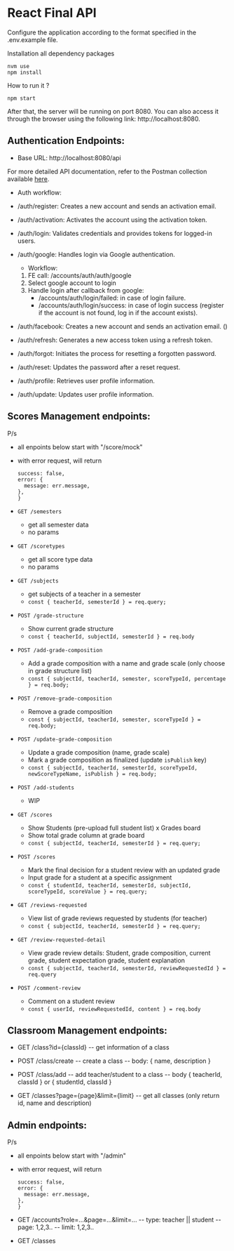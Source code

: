 # React Final API

Configure the application according to the format specified in the .env.example file.

Installation all dependency packages

```
nvm use
npm install
```

How to run it ?

```
npm start
```

After that, the server will be running on port 8080. You can also access it through the browser using the following link: http://localhost:8080.

## Authentication Endpoints:

- Base URL: http://localhost:8080/api

For more detailed API documentation, refer to the Postman collection available [here](https://documenter.getpostman.com/view/24674805/2s9YeD8sif).

- Auth workflow:

- /auth/register: Creates a new account and sends an activation email.

- /auth/activation: Activates the account using the activation token.

- /auth/login: Validates credentials and provides tokens for logged-in users.

- /auth/google: Handles login via Google authentication.

  - Workflow:

  1. FE call: /accounts/auth/auth/google
  2. Select google account to login
  3. Handle login after callback from google:
     - /accounts/auth/login/failed: in case of login failure.
     - /accounts/auth/login/success: in case of login success (register if the account is not found, log in if the account exists).

- /auth/facebook: Creates a new account and sends an activation email. ()

- /auth/refresh: Generates a new access token using a refresh token.

- /auth/forgot: Initiates the process for resetting a forgotten password.

- /auth/reset: Updates the password after a reset request.

- /auth/profile: Retrieves user profile information.

- /auth/update: Updates user profile information.

## Scores Management endpoints:

P/s

- all enpoints below start with "/score/mock"
- with error request, will return

  ```{
  success: false,
  error: {
    message: err.message,
  },
  }
  ```

- `GET /semesters`
  - get all semester data
  - no params
- `GET /scoretypes`

  - get all score type data
  - no params

- `GET /subjects`

  - get subjects of a teacher in a semester
  - `const { teacherId, semesterId } = req.query;`

- `POST /grade-structure`

  - Show current grade structure
  - `const { teacherId, subjectId, semesterId } = req.body`

- `POST /add-grade-composition`

  - Add a grade composition with a name and grade scale (only choose in grade structure list)
  - `const { subjectId, teacherId, semester, scoreTypeId, percentage } = req.body;`

- `POST /remove-grade-composition`

  - Remove a grade composition
  - `const { subjectId, teacherId, semester, scoreTypeId } = req.body;`

- `POST /update-grade-composition`

  - Update a grade composition (name, grade scale)
  - Mark a grade composition as finalized (update `isPublish` key)
  - `const { subjectId, teacherId, semesterId, scoreTypeId, newScoreTypeName, isPublish } = req.body;`

- `POST /add-students`
  - WIP
- `GET /scores`

  - Show Students (pre-upload full student list) x Grades board
  - Show total grade column at grade board
  - `const { subjectId, teacherId, semesterId } = req.query;`

- `POST /scores`

  - Mark the final decision for a student review with an updated grade
  - Input grade for a student at a specific assignment
  - `const { studentId, teacherId, semesterId, subjectId, scoreTypeId, scoreValue } = req.query;`

- `GET /reviews-requested`

  - View list of grade reviews requested by students (for teacher)
  - `const { subjectId, teacherId, semesterId } = req.query;`

- `GET /review-requested-detail`

  - View grade review details: Student, grade composition, current grade, student expectation grade, student explanation
  - `const { subjectId, teacherId, semesterId, reviewRequestedId } = req.query`

- `POST /comment-review`
  - Comment on a student review
  - `const { userId, reviewRequestedId, content } = req.body`

## Classroom Management endpoints:

- GET /class?id={classId}
  -- get information of a class

- POST /class/create
  -- create a class
  -- body: { name, description }

- POST /class/add
  -- add teacher/student to a class
  -- body { teacherId, classId } or { studentId, classId }

- GET /classes?page={page}&limit={limit}
  -- get all classes (only return id, name and description)

## Admin endpoints:

P/s

- all enpoints below start with "/admin"
- with error request, will return

  ```{
  success: false,
  error: {
    message: err.message,
  },
  }
  ```

- GET /accounts?role=...&page=...&limit=...
  -- type: teacher || student
  -- page: 1,2,3..
  -- limit: 1,2,3..

- GET /classes
